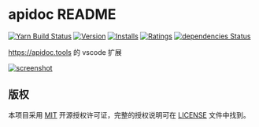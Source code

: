 # apidoc README

[![Yarn Build Status](https://dev.azure.com/caixw/apidoc.vscode/_apis/build/status/caixw.apidoc.vscode?branchName=master)](https://dev.azure.com/caixw/apidoc.vscode/_build/latest?definitionId=1&branchName=master)
[![Version](https://vsmarketplacebadge.apphb.com/version-short/caixw.apidoc.svg)](https://marketplace.visualstudio.com/items?itemName=caixw.apidoc)
[![Installs](https://vsmarketplacebadge.apphb.com/installs-short/caixw.apidoc.svg)](https://marketplace.visualstudio.com/items?itemName=caixw.apidoc)
[![Ratings](https://vsmarketplacebadge.apphb.com/rating-star/caixw.apidoc.svg)](https://marketplace.visualstudio.com/items?itemName=caixw.apidoc)
[![dependencies Status](https://david-dm.org/caixw/apidoc.vscode/status.svg)](https://david-dm.org/caixw/apidoc.vscode)

<https://apidoc.tools> 的 vscode 扩展

[![screenshot](./resources/screenshot.gif)](./resources/screenshot.gif)

## 版权

本项目采用 [MIT](https://opensource.org/licenses/MIT) 开源授权许可证，完整的授权说明可在 [LICENSE](LICENSE) 文件中找到。
